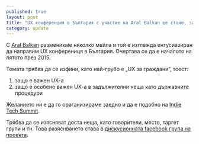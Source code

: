 ```yaml
---
published: true
layout: post
title: "UX конференция в България с участие на Aral Balkan ще стане, започва планиране"
category: update
---
```


С [Aral Balkan](https://aralbalkan.com/) разменихме няколко мейла и той е изглежда ентусиазиран да направим UX конферениця в България. Очертава се да е началото на лятото през 2015.

Темата трябва да се изфини, като най-грубо е „UX за граждани“, тоест:
1. защо е важен UX-а
1. защо е особено важен UX-a в задължителни неща като държавните процедури

Желанието ни е да го ораганизираме заедно и да е подобно на [Indie Tech Summit](https://ind.ie/summit/).

Трябва да се изясняват доста неща, като говорители, място, таргет групи и тн. Това разяснването става в [дискусионната facebook група на проекта](https://www.facebook.com/groups/641261889321907/).
